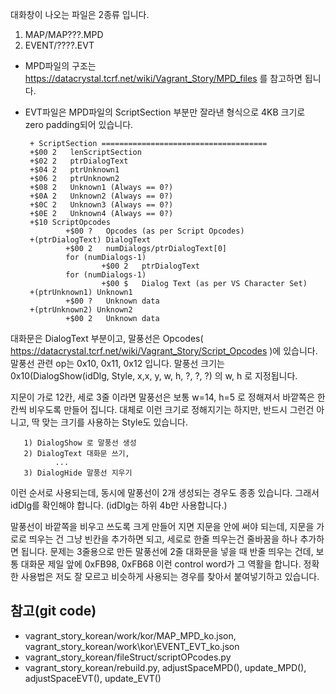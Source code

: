 대화창이 나오는 파일은 2종류 입니다.
1. MAP/MAP???.MPD
2. EVENT/????.EVT

- MPD파일의 구조는 https://datacrystal.tcrf.net/wiki/Vagrant_Story/MPD_files 를 참고하면 됩니다.
- EVT파일은 MPD파일의 ScriptSection 부분만 잘라낸 형식으로 4KB 크기로 zero padding되어 있습니다.

       + ScriptSection =====================================
       +$00	2	lenScriptSection
       +$02	2	ptrDialogText
       +$04	2	ptrUnknown1
       +$06	2	ptrUnknown2
       +$08	2	Unknown1 (Always == 0?)
       +$0A	2	Unknown2 (Always == 0?)
       +$0C	2	Unknown3 (Always == 0?)
       +$0E	2	Unknown4 (Always == 0?)
       +$10 ScriptOpcodes
               +$00	?	Opcodes (as per Script Opcodes)
       +(ptrDialogText) DialogText
               +$00	2	numDialogs/ptrDialogText[0]
               for (numDialogs-1)
                       +$00	2	ptrDialogText
               for (numDialogs-1)
                       +$00	$	Dialog Text (as per VS Character Set)
       +(ptrUnknown1) Unknown1
               +$00	?	Unknown data
       +(ptrUnknown2) Unknown2
               +$00	2	Unknown data


대화문은 DialogText 부분이고, 말풍선은 Opcodes( https://datacrystal.tcrf.net/wiki/Vagrant_Story/Script_Opcodes )에 있습니다.
말풍선 관련 op는 0x10, 0x11, 0x12 입니다.
말풍선 크기는 0x10(DialogShow(idDlg, Style, x,x, y, w, h, ?, ?, ?) 의 w, h 로 지정됩니다.

지문이 가로 12칸, 세로 3줄 이라면 말풍선은 보통 w=14, h=5 로 정해져서 바깥쪽은 한 칸씩 비우도록 만들어 집니다.
대체로 이런 크기로 정해지기는 하지만, 반드시 그런건 아니고, 딱 맞는 크기를 사용하는 Style도 있습니다. 

       1) DialogShow 로 말풍선 생성
       2) DialogText 대화문 쓰기, 
              ... 
       3) DialogHide 말풍선 지우기 
이런 순서로 사용되는데, 동시에 말풍선이 2개 생성되는 경우도 종종 있습니다.
그래서 idDlg를 확인해야 합니다. (idDlg는 하위 4b만 사용합니다.)

말풍선이 바깥쪽을 비우고 쓰도록 크게 만들어 지면 지문을 안에 써야 되는데, 지문을 가로로 띄우는 건 그냥 빈칸을 추가하면 되고, 세로로 한줄 띄우는건 줄바꿈을 하나 추가하면 됩니다.
문제는 3줄용으로 만든 말풍선에 2줄 대화문을 넣을 때 반줄 띄우는 건데, 보통 대화문 제일 앞에 0xFB98, 0xFB68 이런 control word가 그 역활을 합니다. 정확한 사용법은 저도 잘 모르고 비슷하게 사용되는 경우를 찾아서 붙여넣기하고 있습니다.

## 참고(git code)
- vagrant_story_korean/work/kor/MAP_MPD_ko.json, vagrant_story_korean/work\kor\EVENT_EVT_ko.json
- vagrant_story_korean/fileStruct/scriptOPcodes.py
- vagrant_story_korean/rebuild.py, adjustSpaceMPD(), update_MPD(), adjustSpaceEVT(), update_EVT()

       
